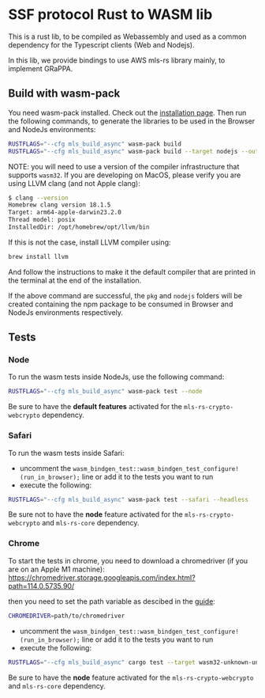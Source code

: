 # SSF protocol Rust to WASM lib

This is a rust lib, to be compiled as Webassembly and used as a common dependency
for the Typescript clients (Web and Nodejs).

In this lib, we provide bindings to use AWS mls-rs library mainly, to implement GRaPPA.

## Build with wasm-pack

You need wasm-pack installed. Check out the [installation page](https://rustwasm.github.io/wasm-pack/installer/). Then run the following commands, to generate the libraries to be used
in the Browser and NodeJs environments:

```bash
RUSTFLAGS="--cfg mls_build_async" wasm-pack build
RUSTFLAGS="--cfg mls_build_async" wasm-pack build --target nodejs --out-dir nodejs
```

NOTE: you will need to use a version of the compiler infrastructure that supports `wasm32`. If you are developing on MacOS, please verify you are using LLVM clang (and not Apple clang):

```bash
$ clang --version
Homebrew clang version 18.1.5
Target: arm64-apple-darwin23.2.0
Thread model: posix
InstalledDir: /opt/homebrew/opt/llvm/bin
```

If this is not the case, install LLVM compiler using:

```bash
brew install llvm
```

And follow the instructions to make it the default compiler that are printed in the terminal at the end of the installation.

If the above command are successful, the `pkg` and `nodejs` folders will be created containing the npm package to be consumed in Browser and NodeJs environments respectively.

## Tests

### Node

To run the wasm tests inside NodeJs, use the following command:

```bash
RUSTFLAGS="--cfg mls_build_async" wasm-pack test --node
```

Be sure to have the **default features** activated for the `mls-rs-crypto-webcrypto` dependency.

### Safari

To run the wasm tests inside Safari:

- uncomment the `wasm_bindgen_test::wasm_bindgen_test_configure!(run_in_browser);` line or add it to the tests you want to run
- execute the following:

```bash
RUSTFLAGS="--cfg mls_build_async" wasm-pack test --safari --headless
```

Be sure not to have the **node** feature activated for the `mls-rs-crypto-webcrypto` and `mls-rs-core` dependency.

### Chrome

To start the tests in chrome, you need to download a chromedriver (if you are on an Apple M1 machine):
https://chromedriver.storage.googleapis.com/index.html?path=114.0.5735.90/

then you need to set the path variable as descibed in the [guide](https://rustwasm.github.io/wasm-bindgen/wasm-bindgen-test/browsers.html):

```bash
CHROMEDRIVER=path/to/chromedriver
```

- uncomment the `wasm_bindgen_test::wasm_bindgen_test_configure!(run_in_browser);` line or add it to the tests you want to run
- execute the following:

```bash
RUSTFLAGS="--cfg mls_build_async" cargo test --target wasm32-unknown-unknown -- --nocapture
```

Be sure to have the **node** feature activated for the `mls-rs-crypto-webcrypto` and `mls-rs-core` dependency.
